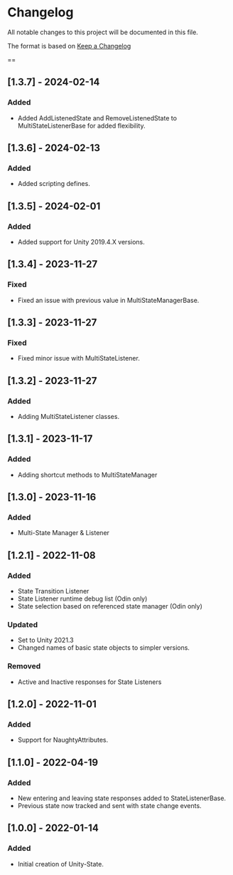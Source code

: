 # Changelog
All notable changes to this project will be documented in this file.

The format is based on [Keep a Changelog](https://keepachangelog.com/en/1.0.0/)

==
## [1.3.7] - 2024-02-14
### Added
- Added AddListenedState and RemoveListenedState to MultiStateListenerBase for added flexibility.

## [1.3.6] - 2024-02-13
### Added
- Added scripting defines.

## [1.3.5] - 2024-02-01
### Added
- Added support for Unity 2019.4.X versions.

## [1.3.4] - 2023-11-27
### Fixed
- Fixed an issue with previous value in MultiStateManagerBase.

## [1.3.3] - 2023-11-27
### Fixed
- Fixed minor issue with MultiStateListener.

## [1.3.2] - 2023-11-27
### Added
- Adding MultiStateListener classes.

## [1.3.1] - 2023-11-17
### Added
- Adding shortcut methods to MultiStateManager

## [1.3.0] - 2023-11-16
### Added
- Multi-State Manager & Listener

## [1.2.1] - 2022-11-08
### Added
- State Transition Listener
- State Listener runtime debug list (Odin only)
- State selection based on referenced state manager (Odin only)
### Updated
- Set to Unity 2021.3
- Changed names of basic state objects to simpler versions.
### Removed
- Active and Inactive responses for State Listeners

## [1.2.0] - 2022-11-01
### Added
- Support for NaughtyAttributes.

## [1.1.0] - 2022-04-19
### Added
- New entering and leaving state responses added to StateListenerBase.
- Previous state now tracked and sent with state change events.

## [1.0.0] - 2022-01-14
### Added
- Initial creation of Unity-State.